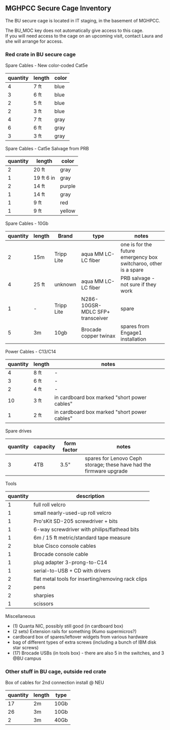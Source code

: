 ## MGHPCC Secure Cage Inventory
The BU secure cage is located in IT staging, in the basement of MGHPCC.

The BU_MOC key does not automatically give access to this cage.  
If you will need access to the cage on an upcoming visit, contact Laura and she will arrange for access.

### Red crate in BU secure cage
Spare Cables - New color-coded Cat5e

| quantity | length | color |
| -------- | ------ | ----- | 
| 4        | 7 ft   | blue  |
| 3        | 6 ft   | blue  |
| 2        | 5 ft   | blue  |
| 2        | 3 ft   | blue  |
| 4        | 7 ft   | gray  |
| 6        | 6 ft   | gray  | 
| 3        | 3 ft   | gray  |

Spare Cables - Cat5e Salvage from PRB

| quantity | length     | color  |
| -------- | ---------- | ------ |
| 2        | 20 ft      | gray   |
| 1        | 19 ft 6 in | gray   |
| 2        | 14 ft      | purple |
| 1        | 14 ft      | gray   |
| 1        | 9 ft       | red    |
| 1        | 9 ft       | yellow |

Spare Cables - 10Gb

| quantity | length | Brand      | type                             | notes                                                            |
| -------- | ------ | ---------- | -------------------------------- | ---------------------------------------------------------------- |
| 2        | 15m    | Tripp Lite | aqua MM LC-LC fiber              | one is for the future emergency box switcharoo, other is a spare |
| 4        | 25 ft  | unknown    | aqua MM LC-LC fiber              | PRB salvage - not sure if they work                              |
| 1        | -      | Tripp Lite | N286-10GSR-MDLC SFP+ transceiver | spare                                                            |
| 5        | 3m     | 10gb       | Brocade copper twinax            | spares from Engage1 installation                                 |

Power Cables - C13/C14

| quantity | length | notes                                        |
| -------- | ------ | -------------------------------------------- |
| 4        | 8 ft   | -                                            |
| 3        | 6 ft   | -                                            |
| 2        | 4 ft   | -                                            |
| 10       | 3 ft   | in cardboard box marked "short power cables" |
| 1        | 2 ft   | in cardboard box marked "short power cables" |

Spare drives

| quantity | capacity | form factor | notes                                                               |
| -------- | -------- | ----------- | ------------------------------------------------------------------- |
| 3        | 4TB      | 3.5"        | spares for Lenovo Ceph storage; these have had the firmware upgrade |

Tools

| quantity | description                                         |
| -------- | --------------------------------------------------- |
| 1        | full roll velcro                                    |
| 1        | small nearly-used-up roll velcro                    |
| 1        | Pro'sKit SD-205 screwdriver + bits                  |
| 1        | 6-way screwdriver with philips/flathead bits        |
| 1        | 6m / 15 ft metric/standard tape measure             |
| 2        | blue Cisco console cables                           |
| 1        | Brocade console cable                               |
| 1        | plug adapter 3-prong-to-C14                         |
| 1        | serial-to-USB + CD with drivers                     |
| 2        | flat metal tools for inserting/removing  rack clips |
| 2        | pens                                                | 
| 2        | sharpies                                            |
| 1        | scissors                                            |

Miscellaneous
 -  (1) Quanta NIC, possibly still good (in cardboard box)
 -  (2 sets) Extension rails for something (Kumo supermicros?)
 -  cardboard box of spares/leftover widgets from various hardware
 -  bag of different types of extra screws (including a bunch of IBM disk star screws)
 -  (17) Brocade USBs (in tools box) - there are also 5 in the switches, and 3 @BU campus

### Other stuff in BU cage, outside red crate
Box of cables for 2nd connection install @ NEU

| quantity | length | type |
| -------- | ------ | ---- |
| 17       | 2m     | 10Gb |
| 26       | 3m     | 10Gb |
| 2        | 3m     | 40Gb |
